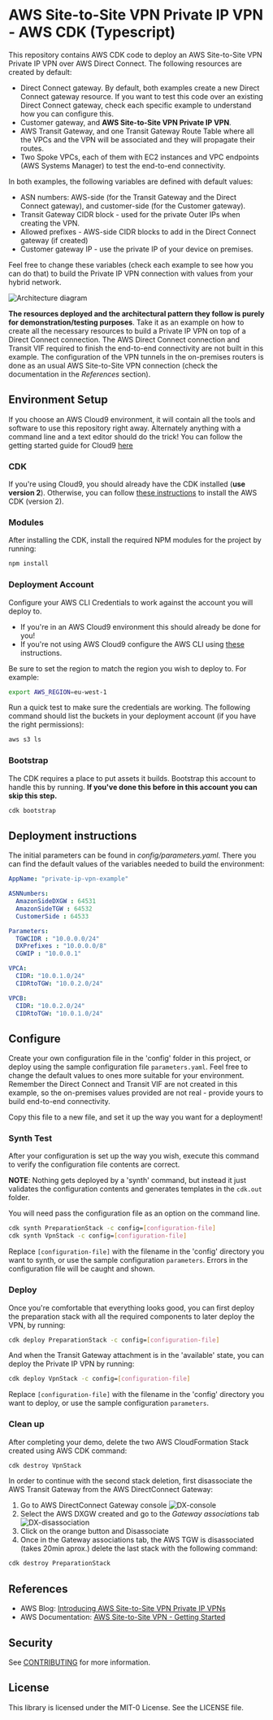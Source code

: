 # AWS Site-to-Site VPN Private IP VPN - AWS CDK (Typescript)

This repository contains AWS CDK code to deploy an AWS Site-to-Site VPN Private IP VPN over AWS Direct Connect. The following resources are created by default:

- Direct Connect gateway. By default, both examples create a new Direct Connect gateway resource. If you want to test this code over an existing Direct Connect gateway, check each specific example to understand how you can configure this.
- Customer gateway, and **AWS Site-to-Site VPN Private IP VPN**.
- AWS Transit Gateway, and one Transit Gateway Route Table where all the VPCs and the VPN will be associated and they will propagate their routes.
- Two Spoke VPCs, each of them with EC2 instances and VPC endpoints (AWS Systems Manager) to test the end-to-end connectivity.

In both examples, the following variables are defined with default values:

- ASN numbers: AWS-side (for the Transit Gateway and the Direct Connect gateway), and customer-side (for the Customer gateway).
- Transit Gateway CIDR block - used for the private Outer IPs when creating the VPN.
- Allowed prefixes - AWS-side CIDR blocks to add in the Direct Connect gateway (if created)
- Customer gateway IP - use the private IP of your device on premises.

Feel free to change these variables (check each example to see how you can do that) to build the Private IP VPN connection with values from your hybrid network.

![Architecture diagram](../images/aws_s2s_private_ip_vpn.png)

**The resources deployed and the architectural pattern they follow is purely for demonstration/testing purposes**. Take it as an example on how to create all the necessary resources to build a Private IP VPN on top of a Direct Connect connection. The AWS Direct Connect connection and Transit VIF required to finish the end-to-end connectivity are not built in this example. The configuration of the VPN tunnels in the on-premises routers is done as an usual AWS Site-to-Site VPN connection (check the documentation in the *References* section).

## Environment Setup

If you choose an AWS Cloud9 environment, it will contain all the tools and software to use this repository right away. Alternately anything with a command line and a text editor should do the trick! You can follow the getting started guide for Cloud9 [here](https://aws.amazon.com/cloud9/getting-started/)

### CDK

If you're using Cloud9, you should already have the CDK installed (**use version 2**). Otherwise, you can follow [these instructions](https://docs.aws.amazon.com/cdk/latest/guide/getting_started.html#getting_started_install) to install the AWS CDK (version 2).

### Modules

After installing the CDK, install the required NPM modules for the project by running:

```bash
npm install
```

### Deployment Account

Configure your AWS CLI Credentials to work against the account you will deploy to.

- If you're in an AWS Cloud9 environment this should already be done for you!
- If you're not using AWS Cloud9 configure the AWS CLI using [these](https://docs.aws.amazon.com/cli/latest/userguide/cli-chap-configure.html) instructions.

Be sure to set the region to match the region you wish to deploy to. For example:

```bash
export AWS_REGION=eu-west-1
```

Run a quick test to make sure the credentials are working. The following command should list the buckets in your deployment account (if you have the right permissions):

```bash
aws s3 ls 
```

### Bootstrap

The CDK requires a place to put assets it builds.  Bootstrap this account to handle this by running. **If you've done this before in this account you can skip this step.**

```bash
cdk bootstrap
```

## Deployment instructions

The initial parameters can be found in *config/parameters.yaml*. There you can find the default values of the variables needed to build the environment:

```yaml
AppName: "private-ip-vpn-example"

ASNNumbers:
  AmazonSideDXGW : 64531
  AmazonSideTGW : 64532
  CustomerSide : 64533

Parameters:
  TGWCIDR : "10.0.0.0/24"
  DXPrefixes : "10.0.0.0/8"
  CGWIP : "10.0.0.1"

VPCA:
  CIDR: "10.0.1.0/24"
  CIDRtoTGW: "10.0.2.0/24"

VPCB:
  CIDR: "10.0.2.0/24"
  CIDRtoTGW: "10.0.1.0/24"
```

## Configure

Create your own configuration file in the 'config' folder in this project, or deploy using the sample configuration file `parameters.yaml`. Feel free to change the default values to ones more suitable for your environment. Remember the Direct Connect and Transit VIF are not created in this example, so the on-premises values provided are not real - provide yours to build end-to-end connectivity.

Copy this file to a new file, and set it up the way you want for a deployment!

### Synth Test

After your configuration is set up the way you wish, execute this command to verify the configuration file contents are correct.

**NOTE**: Nothing gets deployed by a 'synth' command, but instead it just validates the configuration contents and generates templates in the `cdk.out` folder.

You will need pass the configuration file as an option on the command line.

```bash
cdk synth PreparationStack -c config=[configuration-file]
cdk synth VpnStack -c config=[configuration-file]
```

Replace `[configuration-file]` with the filename in the 'config' directory you want to synth, or use the sample configuration `parameters`. Errors in the configuration file will be caught and shown.

### Deploy

Once you're comfortable that everything looks good, you can first deploy the preparation stack with all the required components to later deploy the VPN, by running:

```bash
cdk deploy PreparationStack -c config=[configuration-file]
```

And when the Transit Gateway attachment is in the 'available' state, you can deploy the Private IP VPN by running:

```bash
cdk deploy VpnStack -c config=[configuration-file]
```

Replace `[configuration-file]` with the filename in the 'config' directory you want to deploy, or use the sample configuration `parameters`.

### Clean up

After completing your demo, delete the two AWS CloudFormation Stack created using AWS CDK command:

```bash
cdk destroy VpnStack
```

In order to continue with the second stack deletion, first disassociate the AWS Transit Gateway from the AWS DirectConnect Gateway:

1. Go to AWS DirectConnect Gateway console
![DX-console](images/dxgw-console.png)
2. Select the AWS DXGW created and go to the *Gateway associations* tab
![DX-disassociation](images/dxgw-disassociation.png)
3. Click on the orange button and Disassociate
4. Once in the Gateway associations tab, the AWS TGW is disassociated (takes 20min aprox.) delete the last stack with the following command:

```bash
cdk destroy PreparationStack
```

## References

- AWS Blog: [Introducing AWS Site-to-Site VPN Private IP VPNs](https://aws.amazon.com/blogs/networking-and-content-delivery/introducing-aws-site-to-site-vpn-private-ip-vpns/)
- AWS Documentation: [AWS Site-to-Site VPN - Getting Started](https://docs.aws.amazon.com/vpn/latest/s2svpn/SetUpVPNConnections.html)

## Security

See [CONTRIBUTING](CONTRIBUTING.md#security-issue-notifications) for more information.

## License

This library is licensed under the MIT-0 License. See the LICENSE file.
